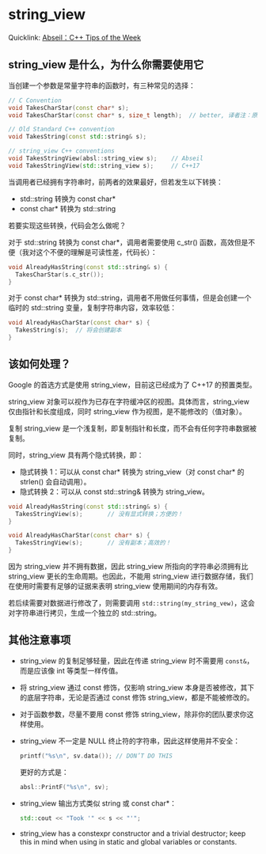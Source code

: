 # string_view

Quicklink: [Abseil：C++ Tips of the Week](../readme.md)

## string_view 是什么，为什么你需要使用它

当创建一个参数是常量字符串的函数时，有三种常见的选择：

```cpp
// C Convention
void TakesCharStar(const char* s);
void TakesCharStar(const char* s, size_t length);  // better, 译者注：原文没有该方式

// Old Standard C++ convention
void TakesString(const std::string& s);

// string_view C++ conventions
void TakesStringView(absl::string_view s);    // Abseil
void TakesStringView(std::string_view s);     // C++17
```

当调用者已经拥有字符串时，前两者的效果最好，但若发生以下转换：

- std::string 转换为 const char*
- const char* 转换为 std::string

若要实现这些转换，代码会怎么做呢？

对于 std::string 转换为 const char*，调用者需要使用 c_str() 函数，高效但是不便（我对这个不便的理解是可读性差，代码长）：

```cpp
void AlreadyHasString(const std::string& s) {
  TakesCharStar(s.c_str());
}
```

对于 const char* 转换为 std::string，调用者不用做任何事情，但是会创建一个临时的 std::string 变量，复制字符串内容，效率较低：

```cpp
void AlreadyHasCharStar(const char* s) {
  TakesString(s);  // 将会创建副本
}
```

## 该如何处理？

Google 的首选方式是使用 string_view，目前这已经成为了 C++17 的预置类型。

string_view 对象可以视作为已存在字符缓冲区的视图。具体而言，string_view 仅由指针和长度组成，同时 string_view 作为视图，是不能修改的（值对象）。

复制 string_view 是一个浅复制，即复制指针和长度，而不会有任何字符串数据被复制。

同时，string_view 具有两个隐式转换，即：

- 隐式转换 1：可以从 const char* 转换为 string_view（对 const char* 的 strlen() 会自动调用）。
- 隐式转换 2：可以从 const std::string& 转换为 string_view。

```cpp
void AlreadyHasString(const std::string& s) {
  TakesStringView(s);       // 没有显式转换；方便的！
}

void AlreadyHasCharStar(const char* s) {
  TakesStringView(s);       // 没有副本；高效的！
}
```

因为 string_view 并不拥有数据，因此 string_view 所指向的字符串必须拥有比 string_view 更长的生命周期。也因此，不能用 string_view 进行数据存储，我们在使用时需要有足够的证据来表明 string_view 使用期间的内存有效。

若后续需要对数据进行修改了，则需要调用 `std::string(my_string_vew)`，这会对字符串进行拷贝，生成一个独立的 std::string。

## 其他注意事项

- string_view 的复制足够轻量，因此在传递 string_view 时不需要用 `const&`，而是应该像 int 等类型一样传值。
- 将 string_view 通过 const 修饰，仅影响 string_view 本身是否被修改，其下的底层字符串，无论是否通过 const 修饰 string_view，都是不能被修改的。
- 对于函数参数，尽量不要用 const 修饰 string_view，除非你的团队要求你这样使用。
- string_view 不一定是 NULL 终止符的字符串，因此这样使用并不安全：

  ```cpp
  printf("%s\n", sv.data()); // DON’T DO THIS
  ```

  更好的方式是：

  ```cpp
  absl::PrintF("%s\n", sv);
  ```

- string_view 输出方式类似 string 或 const char*：

  ```cpp
  std::cout << "Took '" << s << "'";
  ```

- string_view has a constexpr constructor and a trivial destructor; keep this in mind when using in static and global variables or constants.